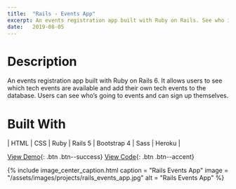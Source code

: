 ```yaml
---
title:  "Rails - Events App"
excerpt: An events registration app built with Ruby on Rails. See who is going to which event and sign up.
date:   2019-08-05
---
```


# Description
An events registration app built with Ruby on Rails 6. It allows users to see which tech events are available and add their own tech events to the database. Users can see who’s going to events and can sign up themselves.
# Built With
| HTML | CSS | Ruby | Rails 5 | Bootstrap 4 | Sass | Heroku |

[View Demo](https://events-go-v1.herokuapp.com){: .btn .btn--success}
[View Code](https://github.com/nikita-kazakov/events-go-rails-v1){: .btn .btn--accent}

{% include image_center_caption.html 
    caption = "Rails Events App"
    image = "/assets/images/projects/rails_events_app.jpg"
    alt = "Rails Events App"
%}